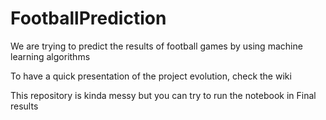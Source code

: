# FootballPrediction
We are trying to predict the results of football games by using machine learning algorithms

To have a quick presentation of the project evolution, check the wiki

This repository is kinda messy but you can try to run the notebook in Final results

